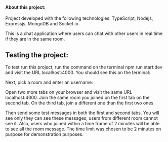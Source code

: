 #### About this project:

Project developed with the following technologies: TypeScript, Nodejs, Expressjs, MongoDB and Socket.io.

This is a chat application where users can chat with other users in real time if they are in the same room.

## Testing the project:

To test run this project, run the command on the terminal npm run start:dev and visit the URL localhost:4000. You should see this on the terminal:


Next, pick a room and enter an username:


Open two more tabs on your browser and visit the same URL localhost:4000. Join the same room you joined on the first tab on the second tab. On the third tab, join a different one than the first two ones.


Then send some test messages in both the first and second tabs. You will see only they can see these messages, users from different room cannot see it.
Also, users who joined within a time frame of 2 minutes will be able to see all the room message. The time limit was chosen to be 2 minutes on purpose for demonstration purposes.
